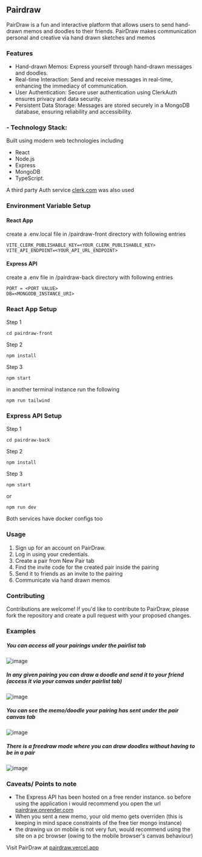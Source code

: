 ## Pairdraw

PairDraw is a fun and interactive platform that allows users to send hand-drawn memos and doodles to their friends. PairDraw makes communication personal and creative via hand drawn sketches and memos

### Features

- Hand-drawn Memos: Express yourself through hand-drawn messages and doodles.
- Real-time Interaction: Send and receive messages in real-time, enhancing the immediacy of communication.
- User Authentication: Secure user authentication using ClerkAuth ensures privacy and data security.
- Persistent Data Storage: Messages are stored securely in a MongoDB database, ensuring reliability and accessibility.

### - Technology Stack: 
Built using modern web technologies including 
- React
- Node.js
- Express
- MongoDB
- TypeScript.

A third party Auth service [clerk.com](clerk.com) was also used

### Environment Variable Setup

#### React App
create a .env.local file in /pairdraw-front directory with following entries
```
VITE_CLERK_PUBLISHABLE_KEY=<YOUR_CLERK_PUBLISHABLE_KEY>
VITE_API_ENDPOINT=<YOUR_API_URL_ENDPOINT>
```
#### Express API
create a .env file in /pairdraw-back directory with following entries
```
PORT = <PORT VALUE>
DB=<MONGODB_INSTANCE_URI>
```

### React App Setup

Step 1
```
cd pairdraw-front
```

Step 2
```
npm install
```

Step 3
```
npm start
```

in another terminal instance run the following
```
npm run tailwind
```

### Express API Setup

Step 1
```
cd pairdraw-back
```

Step 2
```
npm install
```

Step 3
```
npm start
```
or 
```
npm run dev
```

Both services have docker configs too  

### Usage
1. Sign up for an account on PairDraw.
2. Log in using your credentials.
3. Create a pair from New Pair tab
4. Find the invite code for the created pair inside the pairing
5. Send it to friends as an invite to the pairing
6. Communicate via hand drawn memos

### Contributing
Contributions are welcome! If you'd like to contribute to PairDraw, please fork the repository and create a pull request with your proposed changes.

### Examples

##### You can access all your pairings under the pairlist tab
![image](https://github.com/gnaaruag/pairdraw/assets/68043860/e5dd4951-b986-4bdb-a550-088b9e91deea)
##### In any given pairing you can draw a doodle and send it to your friend (access it via your canvas under pairlist tab)
![image](https://github.com/gnaaruag/pairdraw/assets/68043860/60182276-0f80-44f5-af52-069dd98289db)
##### You can see the memo/doodle your pairing has sent under the pair canvas tab
![image](https://github.com/gnaaruag/pairdraw/assets/68043860/50e0c084-65b1-4159-8e7c-dd70d7920845)
##### There is a freedraw mode where you can draw doodles without having to be in a pair
![image](https://github.com/gnaaruag/pairdraw/assets/68043860/76b100e8-6314-4619-9e9a-880018774446)


### Caveats/ Points to note

- The Express API has been hosted on a free render instance. so before using the application i would recommend you open the url [pairdraw.onrender.com](https://pairdraw.onrender.com)
- When you sent a new memo, your old memo gets overriden (this is keeping in mind space constraints of the free tier mongo instance)
- the drawing ux on mobile is not very fun, would recommend using the site on a pc browser (owing to the mobile browser's canvas behaviour)

Visit PairDraw at [pairdraw.vercel.app](https://pairdraw.vercel.app) 


